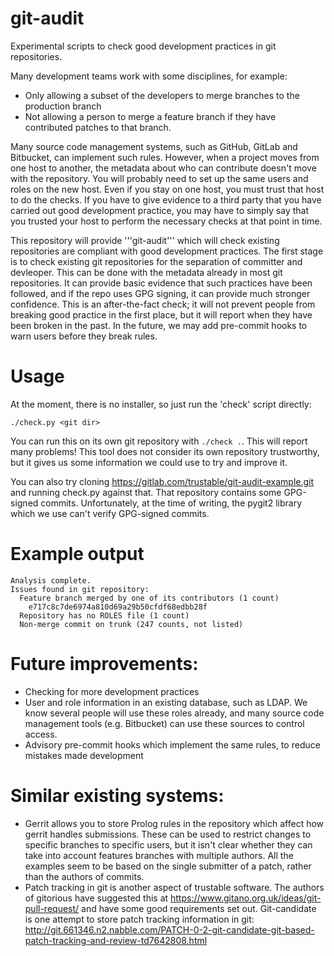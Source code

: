# git-audit

Experimental scripts to check good development practices in git repositories.

Many development teams work with some disciplines, for example:

* Only allowing a subset of the developers to merge branches to the production branch
* Not allowing a person to merge a feature branch if they have contributed patches to that branch.

Many source code management systems, such as GitHub, GitLab and Bitbucket, can implement such rules. However, when a project moves from one host to another, the metadata about who can contribute doesn't move with the repository. You will probably need to set up the same users and roles on the new host. Even if you stay on one host, you must trust that host to do the checks. If you have to give evidence to a third party that you have carried out good development practice, you may have to simply say that you trusted your host to perform the necessary checks at that point in time.

This repository will provide '''git-audit''' which will check existing repositories are compliant with good development practices. The first stage is to check existing git repositories for the separation of committer and devleoper. This can be done with the metadata already in most git repositories. It can provide basic evidence that such practices have been followed, and if the repo uses GPG signing, it can provide much stronger confidence. This is an after-the-fact check; it will not prevent people from breaking good practice in the first place, but it will report when they have been broken in the past. In the future, we may add pre-commit hooks to warn users before they break rules.

# Usage

At the moment, there is no installer, so just run the 'check' script directly:

    ./check.py <git dir>

You can run this on its own git repository with `./check .`. This will report many problems! This tool does not consider its own repository trustworthy, but it gives us some information we could use to try and improve it.

You can also try cloning https://gitlab.com/trustable/git-audit-example.git and running check.py against that. That repository contains some GPG-signed commits. Unfortunately, at the time of writing, the pygit2 library which we use can't verify GPG-signed commits.

# Example output

    Analysis complete.
    Issues found in git repository:
      Feature branch merged by one of its contributors (1 count)
        e717c8c7de6974a810d69a29b50cfdf68edbb28f
      Repository has no ROLES file (1 count)
      Non-merge commit on trunk (247 counts, not listed)

# Future improvements:

* Checking for more development practices
* User and role information in an existing database, such as LDAP. We know several people will use these roles already, and many source code management tools (e.g. Bitbucket) can use these sources to control access.
* Advisory pre-commit hooks which implement the same rules, to reduce mistakes made development

# Similar existing systems:

* Gerrit allows you to store Prolog rules in the repository which affect how gerrit handles submissions. These can be used to restrict changes to specific branches to specific users, but it isn't clear whether they can take into account features branches with multiple authors. All the examples seem to be based on the single submitter of a patch, rather than the authors of commits.
* Patch tracking in git is another aspect of trustable software. The authors of gitorious have suggested this at https://www.gitano.org.uk/ideas/git-pull-request/ and have some good requirements set out. Git-candidate is one attempt to store patch tracking information in git: http://git.661346.n2.nabble.com/PATCH-0-2-git-candidate-git-based-patch-tracking-and-review-td7642808.html
